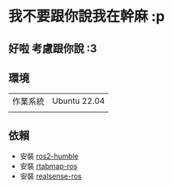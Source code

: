 # 我不要跟你說我在幹麻 :p

## 好啦 考慮跟你說 :3

## 環境
<table>
<tbody>
    <tr>
        <td>作業系統</td>
        <td>Ubuntu 22.04</td>
    </tr>
    <tr>
        <td></td>
        <td></td>
    </tr>
    </tbody>
</table>

## 依賴
- 安裝 [ros2-humble](https://docs.ros.org/en/humble/index.html)
- 安裝 [rtabmap-ros](https://github.com/introlab/rtabmap_ros)
- 安裝 [realsense-ros](https://github.com/IntelRealSense/realsense-ros)
